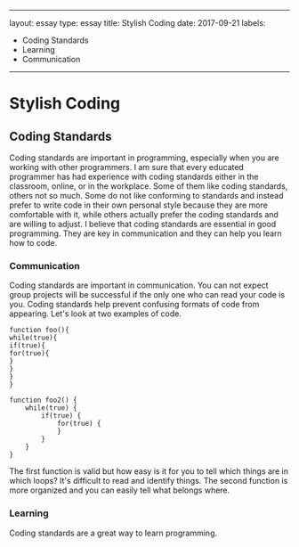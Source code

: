 
---
layout: essay
type: essay
title: Stylish Coding
date: 2017-09-21
labels:
  - Coding Standards
  - Learning
  - Communication
---
# Stylish Coding

## Coding Standards 
Coding standards are important in programming, especially when you are working with other programmers. I am sure that every educated programmer has had experience with coding standards either in the classroom, online, or in the workplace. Some of them like coding standards, others not so much. Some do not like conforming to standards and instead prefer to write code in their own personal style because they are more comfortable with it, while others actually prefer the coding standards and are willing to adjust. I believe that coding standards are essential in good programming. They are key in communication and they can help you learn how to code. 
### Communication
Coding standards are important in communication. You can not expect group projects will be successful if the only one who can read your code is you. Coding standards help prevent confusing formats of code from appearing. Let's look at two examples of code.

```
function foo(){
while(true){
if(true){
for(true){
}
}
}
}
```
```
function foo2() {
    while(true) {
        if(true) {
            for(true) {
            }
        }
    }    
}

```
The first function is valid but how easy is it for you to tell which things are in which loops? It's difficult to read and identify things. The second function is more organized and you can easily tell what belongs where.
### Learning 
Coding standards are a great way to learn programming. 
